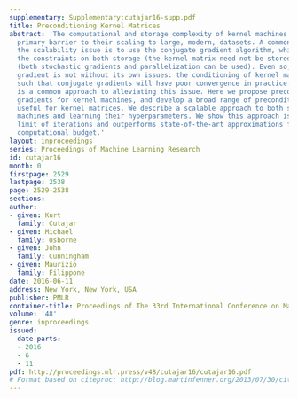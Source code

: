 ```yaml
---
supplementary: Supplementary:cutajar16-supp.pdf
title: Preconditioning Kernel Matrices
abstract: 'The computational and storage complexity of kernel machines presents the
  primary barrier to their scaling to large, modern, datasets. A common way to tackle
  the scalability issue is to use the conjugate gradient algorithm, which relieves
  the constraints on both storage (the kernel matrix need not be stored) and computation
  (both stochastic gradients and parallelization can be used). Even so, conjugate
  gradient is not without its own issues: the conditioning of kernel matrices is often
  such that conjugate gradients will have poor convergence in practice. Preconditioning
  is a common approach to alleviating this issue. Here we propose preconditioned conjugate
  gradients for kernel machines, and develop a broad range of preconditioners particularly
  useful for kernel matrices. We describe a scalable approach to both solving kernel
  machines and learning their hyperparameters. We show this approach is exact in the
  limit of iterations and outperforms state-of-the-art approximations for a given
  computational budget.'
layout: inproceedings
series: Proceedings of Machine Learning Research
id: cutajar16
month: 0
firstpage: 2529
lastpage: 2538
page: 2529-2538
sections: 
author:
- given: Kurt
  family: Cutajar
- given: Michael
  family: Osborne
- given: John
  family: Cunningham
- given: Maurizio
  family: Filippone
date: 2016-06-11
address: New York, New York, USA
publisher: PMLR
container-title: Proceedings of The 33rd International Conference on Machine Learning
volume: '48'
genre: inproceedings
issued:
  date-parts:
  - 2016
  - 6
  - 11
pdf: http://proceedings.mlr.press/v48/cutajar16/cutajar16.pdf
# Format based on citeproc: http://blog.martinfenner.org/2013/07/30/citeproc-yaml-for-bibliographies/
---
```

